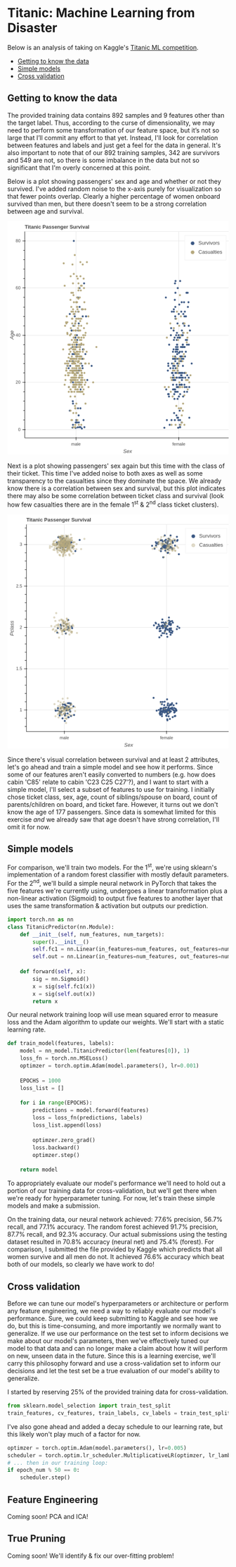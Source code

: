 # Titanic: Machine Learning from Disaster
Below is an analysis of taking on Kaggle's [Titanic ML competition](https://www.kaggle.com/c/titanic/overview).
- [Getting to know the data](##getting-to-know-the-data)
- [Simple models](##simple-models)
- [Cross validation](##cross-validation)
## Getting to know the data
The provided training data contains 892 samples and 9 features other than the target label. Thus, according to the curse of dimensionality, we may need to perform some transformation of our feature space, but it’s not so large that I’ll commit any effort to that yet. Instead, I'll look for correlation between features and labels and just get a feel for the data in general. It's also important to note that of our 892 training samples, 342 are survivors and 549 are not, so there is some imbalance in the data but not so significant that I'm overly concerned at this point.

Below is a plot showing passengers' sex and age and whether or not they survived. I've added random noise to the x-axis purely for visualization so that fewer points overlap. Clearly a higher percentage of women onboard survived than men, but there doesn't seem to be a strong correlation between age and survival.

![Sex vs Age plot](plots/Sex-Age.png)

Next is a plot showing passengers' sex again but this time with the class of their ticket. This time I've added noise to both axes as well as some transparency to the casualties since they dominate the space. We already know there is a correlation between sex and survival, but this plot indicates there may also be some correlation between ticket class and survival (look how few casualties there are in the female 1<sup>st</sup> & 2<sup>nd</sup> class ticket clusters).

![Sex vs Ticket Class plot](plots/Sex-Pclass.png)

Since there's visual correlation between survival and at least 2 attributes, let's go ahead and train a simple model and see how it performs. Since some of our features aren't easily converted to numbers (e.g. how does cabin 'C85' relate to cabin 'C23 C25 C27'?), and I want to start with a simple model, I'll select a subset of features to use for training. I initially chose ticket class, sex, age, count of siblings/spouse on board, count of parents/children on board, and ticket fare. However, it turns out we don't know the age of 177 passengers. Since data is somewhat limited for this exercise *and* we already saw that age doesn't have strong correlation, I'll omit it for now.

## Simple models
For comparison, we'll train two models. For the 1<sup>st</sup>, we're using sklearn's implementation of a random forest classifier with mostly default parameters. For the 2<sup>nd</sup>, we'll build a simple neural network in PyTorch that takes the five features we're currently using, undergoes a linear transformation plus a non-linear activation (Sigmoid) to output five features to another layer that uses the same transformation & activation but outputs our prediction.
```python
import torch.nn as nn
class TitanicPredictor(nn.Module):
    def __init__(self, num_features, num_targets):
        super().__init__()
        self.fc1 = nn.Linear(in_features=num_features, out_features=num_features)
        self.out = nn.Linear(in_features=num_features, out_features=num_targets)

    def forward(self, x):
        sig = nn.Sigmoid()
        x = sig(self.fc1(x))
        x = sig(self.out(x))
        return x
```
Our neural network training loop will use mean squared error to measure loss and the Adam algorithm to update our weights. We'll start with a static learning rate.
```python
def train_model(features, labels):
    model = nn_model.TitanicPredictor(len(features[0]), 1)
    loss_fn = torch.nn.MSELoss()
    optimzer = torch.optim.Adam(model.parameters(), lr=0.001)

    EPOCHS = 1000
    loss_list = []

    for i in range(EPOCHS):
        predictions = model.forward(features)
        loss = loss_fn(predictions, labels)
        loss_list.append(loss)

        optimzer.zero_grad()
        loss.backward()
        optimzer.step()

    return model
```
To appropriately evaluate our model's performance we'll need to hold out a portion of our training data for cross-validation, but we'll get there when we're ready for hyperparameter tuning. For now, let's train these simple models and make a submission.

On the training data, our neural network achieved: 77.6% precision, 56.7% recall, and 77.1% accuracy. The random forest achieved 91.7% precision, 87.7% recall, and 92.3% accuracy. Our actual submissions using the testing dataset resulted in 70.8% accuracy (neural net) and 75.4% (forest). For comparison, I submitted the file provided by Kaggle which predicts that all women survive and all men do not. It achieved 76.6% accuracy which beat both of our models, so clearly we have work to do!

## Cross validation
Before we can tune our model's hyperparameters or architecture or perform any feature engineering, we need a way to reliably evaluate our model's performance. Sure, we could keep submitting to Kaggle and see how we do, but this is time-consuming, and more importantly we normally want to generalize. If we use our performance on the test set to inform decisions we make about our model's parameters, then we've effectively tuned our model to that data and can no longer make a claim about how it will perform on new, unseen data in the future. Since this is a learning exercise, we'll carry this philosophy forward and use a cross-validation set to inform our decisions and let the test set be a true evaluation of our model's ability to generalize.

I started by reserving 25% of the provided training data for cross-validation.
```python
from sklearn.model_selection import train_test_split
train_features, cv_features, train_labels, cv_labels = train_test_split(train_features_array, train_labels_array, train_size=.75, random_state=1)
```
I've also gone ahead and added a decay schedule to our learning rate, but this likely won't play much of a factor for now.
```python
optimzer = torch.optim.Adam(model.parameters(), lr=0.005)
scheduler = torch.optim.lr_scheduler.MultiplicativeLR(optimzer, lr_lambda=lambda epoch: .9)
# ... then in our training loop:
if epoch_num % 50 == 0:
    scheduler.step()
```

## Feature Engineering
Coming soon! PCA and ICA!
## True Pruning
Coming soon! We'll identify & fix our over-fitting problem!
